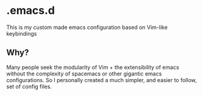 # .emacs.d
This is my custom made emacs configuration based on Vim-like keybindings

## Why?
Many people seek the modularity of Vim + the extensibility of emacs without the
complexity of spacemacs or other gigantic emacs configurations. So I personally
created a much simpler, and easier to follow, set of config files.
